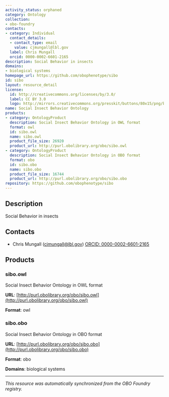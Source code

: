 ```yaml
---
activity_status: orphaned
category: Ontology
collection:
- obo-foundry
contacts:
- category: Individual
  contact_details:
  - contact_type: email
    value: cjmungall@lbl.gov
  label: Chris Mungall
  orcid: 0000-0002-6601-2165
description: Social Behavior in insects
domains:
- biological systems
homepage_url: https://github.com/obophenotype/sibo
id: sibo
layout: resource_detail
license:
  id: http://creativecommons.org/licenses/by/3.0/
  label: CC BY 3.0
  logo: http://mirrors.creativecommons.org/presskit/buttons/80x15/png/by.png
name: Social Insect Behavior Ontology
products:
- category: OntologyProduct
  description: Social Insect Behavior Ontology in OWL format
  format: owl
  id: sibo.owl
  name: sibo.owl
  product_file_size: 26920
  product_url: http://purl.obolibrary.org/obo/sibo.owl
- category: OntologyProduct
  description: Social Insect Behavior Ontology in OBO format
  format: obo
  id: sibo.obo
  name: sibo.obo
  product_file_size: 16744
  product_url: http://purl.obolibrary.org/obo/sibo.obo
repository: https://github.com/obophenotype/sibo
---
```

## Description

Social Behavior in insects

## Contacts

- Chris Mungall (cjmungall@lbl.gov) [ORCID: 0000-0002-6601-2165](https://orcid.org/0000-0002-6601-2165)

## Products

### sibo.owl

Social Insect Behavior Ontology in OWL format

**URL**: [http://purl.obolibrary.org/obo/sibo.owl](http://purl.obolibrary.org/obo/sibo.owl)

**Format**: owl

### sibo.obo

Social Insect Behavior Ontology in OBO format

**URL**: [http://purl.obolibrary.org/obo/sibo.obo](http://purl.obolibrary.org/obo/sibo.obo)

**Format**: obo

**Domains**: biological systems

---

*This resource was automatically synchronized from the OBO Foundry registry.*